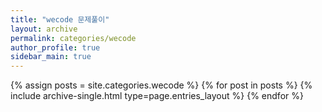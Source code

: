 ```yaml
---
title: "wecode 문제풀이"
layout: archive
permalink: categories/wecode
author_profile: true
sidebar_main: true
---
```


{% assign posts = site.categories.wecode %}
{% for post in posts %} {% include archive-single.html type=page.entries_layout %} {% endfor %}
